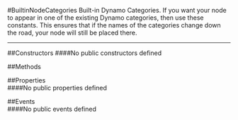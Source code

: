 #BuiltinNodeCategories
  Built-in Dynamo Categories. If you want your node to appear in one of the existing Dynamo categories, then use these constants. This ensures that if the names of the categories change down the road, your node will still be placed there. 

---
##Constructors 
####No public constructors defined

##Methods  





##Properties  
####No public properties defined

##Events  
####No public events defined

